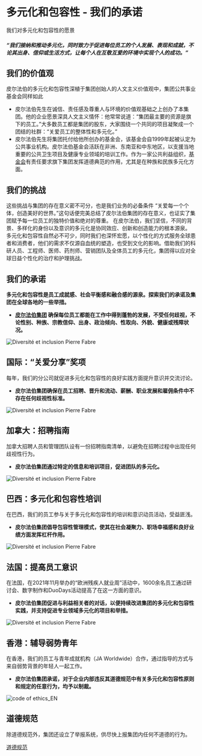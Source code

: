 # 多元化和包容性 - 我们的承诺

我们对多元化和包容性的愿景

##### “我们接纳和推动多元化，同时致力于促进每位员工的个人发展、表现和成就，不论其出身、信仰或生活方式，让每个人在互敬互爱的环境中实现个人的成功。”

## 我们的价值观

皮尔法伯的多元化和包容性深植于集团创始人的人文主义价值观中，集团公共事业基金会同样如此

- 皮尔法伯先生在诚信、责任感及尊重人与环境的价值观基础之上创办了本集团。他的企业愿景深具人文主义情怀：他常常说道：“集团最主要的资源是旗下的员工。”大多数员工都是集团的股东，大家围绕一个共同的项目凝聚成一个团结的社群：“关爱员工的整体性和多元化。”
- 皮尔法伯先生将集团托付给他所创办的基金会，该基金会自1999年起被认定为公共事业机构。皮尔法伯基金会活跃在非洲、东南亚和中东地区，以支援当地重要的公共卫生项目及健康专业领域的培训工作。作为一家公共利益组织，[基金会](https://www.fondationpierrefabre.org/en/)有责任要求旗下集团发挥道德典范的作用，尤其是在种族和民族多元化方面。

## 我们的挑战

这些挑战与集团的存在意义密不可分，也是我们业务的必备条件 “关爱每一个个体，创造美好的世界。”这句话便完美总结了皮尔法伯集团的存在意义，也证实了集团赋予每一位员工的独特价值和绝对的尊重。 在皮尔法伯，我们坚信，不同的背景、多样化的身份以及意识的多元化是协同效应、创新和创造能力的根本源泉。 多元化和包容性自然必不可少，同时我们也深怀宏愿，以个性化的方式服务全球患者和消费者，他们的需求不仅源自血统的塑造，也受到文化的影响。借助我们的科研人员、工程师、医师、药剂师、营销团队及全体员工的多元化，集团得以应对全球日益个性化的治疗和护理挑战。

## 我们的承诺

**多元化和包容性是员工成就感、社会平衡感和融合感的源泉。探索我们的承诺及集团在全球各地的一些举措。**

- **[皮尔法伯集团](/zh-cn/jituanjieshao "jituanjieshao") 确保每位员工都能在工作中得到蓬勃的发展，不受任何歧视，不论性别、种族、宗教信仰、出身、政治倾向、性取向、外貌、健康或残障状况。**

![Diversité et inclusion Pierre Fabre](https://static.pierre-fabre.com/corpo/sites/pierre-fabre.com/files/2022-03/Illustration%201%20_%20Prix%20S4C%20-%20Diversit%C3%A9%20et%20Inclusion%20Pierre%20Fabre.png)

## 国际：“关爱分享”奖项

每年，我们的分公司就促进多元化和包容性的良好实践方面提升意识并交流讨论。

- **皮尔法伯集团确保在员工招聘、晋升和流动、薪酬、职业发展和雇佣条件中不存在任何歧视性标准。**

![Diversité et inclusion Pierre Fabre](https://static.pierre-fabre.com/corpo/sites/pierre-fabre.com/files/2022-03/Illustration%202%20_%20Entretien%20-%20Diversit%C3%A9%20et%20Inclusion%20Pierre%20Fabre.png)

## 加拿大：招聘指南

加拿大招聘人员和管理团队设有一份招聘指南清单，以避免在招聘过程中出现任何歧视性行为。

- **皮尔法伯集团通过特定的信息和培训项目，促进团队的多元化。**

![Diversité et inclusion Pierre Fabre](https://static.pierre-fabre.com/corpo/sites/pierre-fabre.com/files/2022-03/Illustration%203%20_%20Formation%20-%20Diversit%C3%A9%20et%20Inclsuion%20Pierre%20Fabre.png)

## 巴西：多元化和包容性培训

在巴西，我们的员工参与关于多元化和包容性的培训和意识动员活动，受益匪浅。

- **皮尔法伯集团倡导包容性管理模式，使其在社会凝聚力、职场幸福感和良好业绩方面发挥杠杆作用。**

![Diversité et inclusion Pierre Fabre](https://static.pierre-fabre.com/corpo/sites/pierre-fabre.com/files/2022-03/Diversit%C3%A9%20et%20Inclusion%20Pierre%20Fabre.jpg)

## 法国：提高员工意识

在法国，在2021年11月举办的“欧洲残疾人就业周”活动中，1600余名员工通过研讨会、数字制作和DuoDays活动提高了在这一方面的意识。

- **皮尔法伯集团促进与利益相关者的对话，以便持续改进集团的多元化和包容性实践，并支持促进专业领域多元化的项目和举措。**

![Diversité et inclusion Pierre Fabre](https://static.pierre-fabre.com/corpo/sites/pierre-fabre.com/files/2022-03/Illustration%205%20_%20Mentorat%20-%20Diversit%C3%A9%20et%20Inclusion%20Pierre%20Fabre.png)

## 香港：辅导弱势青年

在香港，我们的员工与青年成就机构（JA Worldwide）合作，通过指导的方式与来自弱势背景的年轻人一起工作。

- **皮尔法伯集团承诺，对于企业内部违反其道德规范中有关多元化和包容性原则和规定的任意行为，均予以制裁。**

![code of ethics_EN](https://static.pierre-fabre.com/corpo/sites/pierre-fabre.com/files/2022-05/code-of-ethics.png)

## 道德规范

除道德规范外，集团还设立了举报系统，供尽快上报集团内任何不道德的行为。

[道德规范](https://www.pierre-fabre.com/zh-cn/jituanchengnuo/xingweidaode "道德规范")